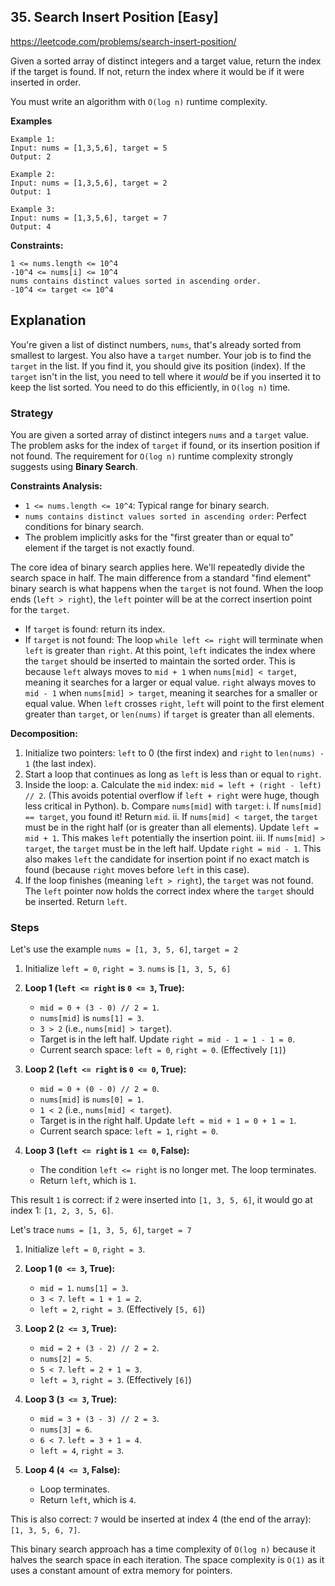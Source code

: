 ## 35. Search Insert Position [Easy]
https://leetcode.com/problems/search-insert-position/

Given a sorted array of distinct integers and a target value, return the index if the target is found. If not, return the index where it would be if it were inserted in order.

You must write an algorithm with `O(log n)` runtime complexity.

**Examples**
```text
Example 1:
Input: nums = [1,3,5,6], target = 5
Output: 2

Example 2:
Input: nums = [1,3,5,6], target = 2
Output: 1

Example 3:
Input: nums = [1,3,5,6], target = 7
Output: 4
```

**Constraints:**
```text
1 <= nums.length <= 10^4
-10^4 <= nums[i] <= 10^4
nums contains distinct values sorted in ascending order.
-10^4 <= target <= 10^4
```

## Explanation
You're given a list of distinct numbers, `nums`, that's already sorted from smallest to largest. You also have a `target` number. Your job is to find the `target` in the list. If you find it, you should give its position (index). If the `target` isn't in the list, you need to tell where it *would* be if you inserted it to keep the list sorted. You need to do this efficiently, in `O(log n)` time.

### Strategy
You are given a sorted array of distinct integers `nums` and a `target` value.
The problem asks for the index of `target` if found, or its insertion position if not found. The requirement for `O(log n)` runtime complexity strongly suggests using **Binary Search**.

**Constraints Analysis:**
* `1 <= nums.length <= 10^4`: Typical range for binary search.
* `nums contains distinct values sorted in ascending order`: Perfect conditions for binary search.
* The problem implicitly asks for the "first greater than or equal to" element if the target is not exactly found.

The core idea of binary search applies here. We'll repeatedly divide the search space in half. The main difference from a standard "find element" binary search is what happens when the `target` is not found. When the loop ends (`left > right`), the `left` pointer will be at the correct insertion point for the `target`.

* If `target` is found: return its index.
* If `target` is not found: The loop `while left <= right` will terminate when `left` is greater than `right`. At this point, `left` indicates the index where the `target` should be inserted to maintain the sorted order. This is because `left` always moves to `mid + 1` when `nums[mid] < target`, meaning it searches for a larger or equal value. `right` always moves to `mid - 1` when `nums[mid] > target`, meaning it searches for a smaller or equal value. When `left` crosses `right`, `left` will point to the first element greater than `target`, or `len(nums)` if `target` is greater than all elements.

**Decomposition:**
1.  Initialize two pointers: `left` to 0 (the first index) and `right` to `len(nums) - 1` (the last index).
2.  Start a loop that continues as long as `left` is less than or equal to `right`.
3.  Inside the loop:
    a.  Calculate the `mid` index: `mid = left + (right - left) // 2`. (This avoids potential overflow if `left + right` were huge, though less critical in Python).
    b.  Compare `nums[mid]` with `target`:
        i.  If `nums[mid] == target`, you found it! Return `mid`.
        ii. If `nums[mid] < target`, the `target` must be in the right half (or is greater than all elements). Update `left = mid + 1`. This makes `left` potentially the insertion point.
        iii. If `nums[mid] > target`, the `target` must be in the left half. Update `right = mid - 1`. This also makes `left` the candidate for insertion point if no exact match is found (because `right` moves before `left` in this case).
4.  If the loop finishes (meaning `left > right`), the `target` was not found. The `left` pointer now holds the correct index where the `target` should be inserted. Return `left`.

### Steps
Let's use the example `nums = [1, 3, 5, 6]`, `target = 2`

1.  Initialize `left = 0`, `right = 3`.
    `nums` is `[1, 3, 5, 6]`

2.  **Loop 1 (`left <= right` is `0 <= 3`, True):**
    * `mid = 0 + (3 - 0) // 2 = 1`.
    * `nums[mid]` is `nums[1] = 3`.
    * `3 > 2` (i.e., `nums[mid] > target`).
    * Target is in the left half. Update `right = mid - 1 = 1 - 1 = 0`.
    * Current search space: `left = 0`, `right = 0`. (Effectively `[1]`)

3.  **Loop 2 (`left <= right` is `0 <= 0`, True):**
    * `mid = 0 + (0 - 0) // 2 = 0`.
    * `nums[mid]` is `nums[0] = 1`.
    * `1 < 2` (i.e., `nums[mid] < target`).
    * Target is in the right half. Update `left = mid + 1 = 0 + 1 = 1`.
    * Current search space: `left = 1`, `right = 0`.

4.  **Loop 3 (`left <= right` is `1 <= 0`, False):**
    * The condition `left <= right` is no longer met. The loop terminates.
    * Return `left`, which is `1`.

This result `1` is correct: if `2` were inserted into `[1, 3, 5, 6]`, it would go at index 1: `[1, 2, 3, 5, 6]`.

Let's trace `nums = [1, 3, 5, 6]`, `target = 7`

1.  Initialize `left = 0`, `right = 3`.

2.  **Loop 1 (`0 <= 3`, True):**
    * `mid = 1`. `nums[1] = 3`.
    * `3 < 7`. `left = 1 + 1 = 2`.
    * `left = 2`, `right = 3`. (Effectively `[5, 6]`)

3.  **Loop 2 (`2 <= 3`, True):**
    * `mid = 2 + (3 - 2) // 2 = 2`.
    * `nums[2] = 5`.
    * `5 < 7`. `left = 2 + 1 = 3`.
    * `left = 3`, `right = 3`. (Effectively `[6]`)

4.  **Loop 3 (`3 <= 3`, True):**
    * `mid = 3 + (3 - 3) // 2 = 3`.
    * `nums[3] = 6`.
    * `6 < 7`. `left = 3 + 1 = 4`.
    * `left = 4`, `right = 3`.

5.  **Loop 4 (`4 <= 3`, False):**
    * Loop terminates.
    * Return `left`, which is `4`.

This is also correct: `7` would be inserted at index 4 (the end of the array): `[1, 3, 5, 6, 7]`.

This binary search approach has a time complexity of `O(log n)` because it halves the search space in each iteration. The space complexity is `O(1)` as it uses a constant amount of extra memory for pointers.
